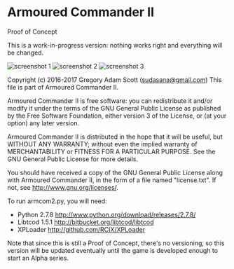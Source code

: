 # Armoured Commander II
Proof of Concept

This is a work-in-progress version: nothing works right and everything will be changed.

![screenshot 1](https://github.com/sudasana/armcom2/blob/master/screenshots/armcom2_1.png "Armoured Commander II Screenshot")
![screenshot 2](https://github.com/sudasana/armcom2/blob/master/screenshots/armcom2_2.png "Armoured Commander II Screenshot")
![screenshot 3](https://github.com/sudasana/armcom2/blob/master/screenshots/armcom2_3.png "Armoured Commander II Screenshot")

Copyright (c) 2016-2017 Gregory Adam Scott (sudasana@gmail.com)
This file is part of Armoured Commander II.

Armoured Commander II is free software: you can redistribute it and/or modify
it under the terms of the GNU General Public License as published by
the Free Software Foundation, either version 3 of the License, or
(at your option) any later version.

Armoured Commander II is distributed in the hope that it will be useful,
but WITHOUT ANY WARRANTY; without even the implied warranty of
MERCHANTABILITY or FITNESS FOR A PARTICULAR PURPOSE. See the
GNU General Public License for more details.

You should have received a copy of the GNU General Public License
along with Armoured Commander II, in the form of a file named "license.txt".
If not, see <http://www.gnu.org/licenses/>.


To run armcom2.py, you will need:

* Python 2.7.8	http://www.python.org/download/releases/2.7.8/
* Libtcod 1.5.1	http://bitbucket.org/libtcod/libtcod
* XPLoader	http://github.com/RCIX/XPLoader

Note that since this is still a Proof of Concept, there's no versioning, so this version will be updated eventually until the game is developed enough to start an Alpha series.
